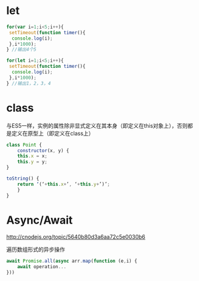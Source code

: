 # let

```js
for(var i=1;i<5;i++){
 setTimeout(function timer(){
  console.log(i);
 },i*1000);
} //输出4个5

for(let i=1;i<5;i++){
 setTimeout(function timer(){
  console.log(i);
 },i*1000);
} //输出1，2，3，4
```

# class

与ES5一样，实例的属性除非显式定义在其本身（即定义在this对象上），否则都是定义在原型上（即定义在class上）

```js
class Point {
    constructor(x, y) {
    this.x = x;
    this.y = y;
}

toString() {
    return ‘(‘+this.x+’, ‘+this.y+’)’;
    }
}
```

# Async/Await

http://cnodejs.org/topic/5640b80d3a6aa72c5e0030b6

遍历数组形式的异步操作

```js
await Promise.all(async arr.map(function (e,i) {
    await operation...
}))
```
